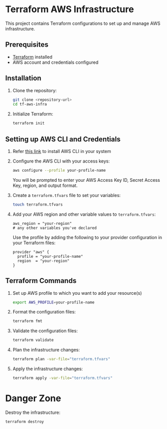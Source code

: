 # Terraform AWS Infrastructure

This project contains Terraform configurations to set up and manage AWS infrastructure.

## Prerequisites

- [Terraform](https://www.terraform.io/downloads.html) installed
- AWS account and credentials configured

## Installation

1. Clone the repository:
    ```sh
    git clone <repository-url>
    cd tf-aws-infra
    ```

2. Initialize Terraform:
    ```sh
    terraform init
    ```



## Setting up AWS CLI and Credentials

1. Refer [this link](https://docs.aws.amazon.com/cli/latest/userguide/getting-started-install.html) to install AWS CLI in your system

2. Configure the AWS CLI with your access keys:
    ```sh
    aws configure --profile your-profile-name
    ```

    You will be prompted to enter your AWS Access Key ID, Secret Access Key, region, and output format.

3. Create a `terraform.tfvars` file to set your variables:
    ```sh
    touch terraform.tfvars
    ```

4. Add your AWS region and other variable values to `terraform.tfvars`:
    ```hcl
    aws_region = "your-region"
    # any other variables you've declared
    ```

    Use the profile by adding the following to your provider configuration in your Terraform files:
    ```hcl
    provider "aws" {
      profile = "your-profile-name"
      region  = "your-region"
    }
    ```

## Terraform Commands

1. Set up AWS profile to which you want to add your resource(s)
    ```sh
    export AWS_PROFILE=your-profile-name
    ```
2. Format the configuration files:
    ```sh
    terraform fmt
    ```

3. Validate the configuration files:
    ```sh
    terraform validate
    ```

4. Plan the infrastructure changes:
    
    ```sh
    terraform plan -var-file="terraform.tfvars"
    ```

5. Apply the infrastructure changes:
    ```sh
    terraform apply -var-file="terraform.tfvars"
    ```


    
# Danger Zone

Destroy the infrastructure:
    
```sh
terraform destroy
```